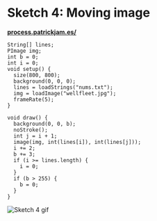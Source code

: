 # Sketch 4: Moving image

**[process.patrickjam.es/](https://process.patrickjam.es/2020/09/08/week-2-input-from-stored-values/)**

```processing
String[] lines;
PImage img;
int b = 0;
int i = 0;
void setup() {
  size(800, 800);
  background(0, 0, 0);
  lines = loadStrings("nums.txt");
  img = loadImage("wellfleet.jpg");
  frameRate(5);
}

void draw() {
  background(0, 0, b);
  noStroke();
  int j = i + 1;
  image(img, int(lines[i]), int(lines[j]));
  i += 2;
  b += 3;
  if (i >= lines.length) {
    i = 0;
  }
  if (b > 255) {
    b = 0;
  }
}
```

![Sketch 4 gif](/documentationAssets/sketch4_2.gif)